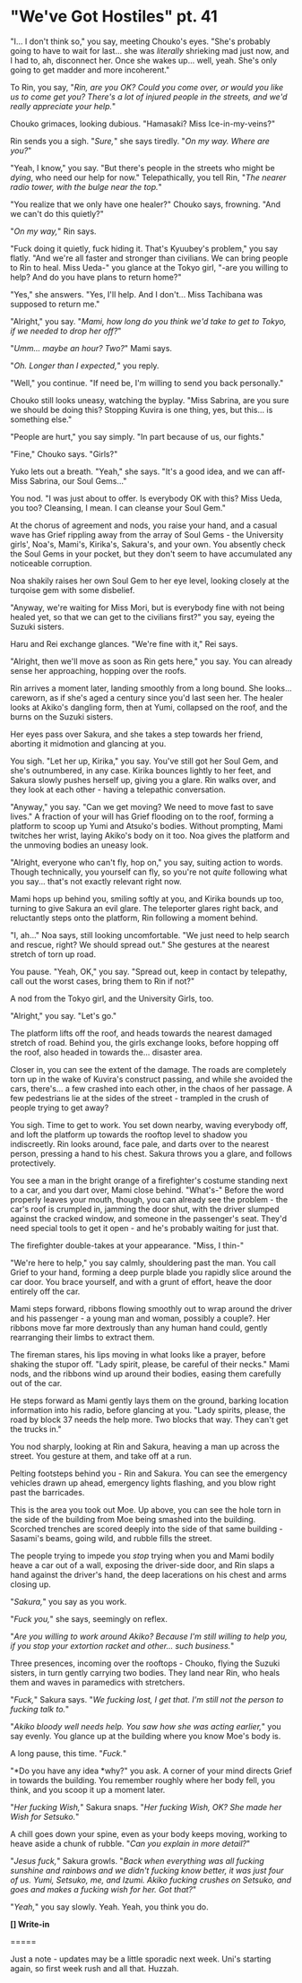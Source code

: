 # "We've Got Hostiles" pt. 41

"I... I don't think so," you say, meeting Chouko's eyes. "She's probably going to have to wait for last... she was *literally* shrieking mad just now, and I had to, ah, disconnect her. Once she wakes up... well, yeah. She's only going to get madder and more incoherent."

To Rin, you say, "*Rin, are you OK? Could you come over, or would you like us to come get you? There's a lot of injured people in the streets, and we'd really appreciate your help.*"

Chouko grimaces, looking dubious. "Hamasaki? Miss Ice-in-my-veins?"

Rin sends you a sigh. "*Sure,*" she says tiredly. "*On my way. Where are you?*"

"Yeah, I know," you say. "But there's people in the streets who might be *dying*, who need our help for now." Telepathically, you tell Rin, "*The nearer radio tower, with the bulge near the top.*"

"You realize that we only have one healer?" Chouko says, frowning. "And we can't do this quietly?"

"*On my way,*" Rin says.

"Fuck doing it quietly, fuck hiding it. That's Kyuubey's problem," you say flatly. "And we're all faster and stronger than civilians. We can bring people to Rin to heal. Miss Ueda-" you glance at the Tokyo girl, "-are you willing to help? And do you have plans to return home?"

"Yes," she answers. "Yes, I'll help. And I don't... Miss Tachibana was supposed to return me."

"Alright," you say. "*Mami, how long do you think we'd take to get to Tokyo, if we needed to drop her off?*"

"*Umm... maybe an hour? Two?*" Mami says.

"*Oh. Longer than I expected,*" you reply.

"Well," you continue. "If need be, I'm willing to send you back personally."

Chouko still looks uneasy, watching the byplay. "Miss Sabrina, are you sure we should be doing this? Stopping Kuvira is one thing, yes, but this... is something else."

"People are hurt," you say simply. "In part because of us, our fights."

"Fine," Chouko says. "Girls?"

Yuko lets out a breath. "Yeah," she says. "It's a good idea, and we can aff- Miss Sabrina, our Soul Gems..."

You nod. "I was just about to offer. Is everybody OK with this? Miss Ueda, you too? Cleansing, I mean. I can cleanse your Soul Gem."

At the chorus of agreement and nods, you raise your hand, and a casual wave has Grief rippling away from the array of Soul Gems - the University girls', Noa's, Mami's, Kirika's, Sakura's, and your own. You absently check the Soul Gems in your pocket, but they don't seem to have accumulated any noticeable corruption.

Noa shakily raises her own Soul Gem to her eye level, looking closely at the turqoise gem with some disbelief.

"Anyway, we're waiting for Miss Mori, but is everybody fine with not being healed yet, so that we can get to the civilians first?" you say, eyeing the Suzuki sisters.

Haru and Rei exchange glances. "We're fine with it," Rei says.

"Alright, then we'll move as soon as Rin gets here," you say. You can already sense her approaching, hopping over the roofs.

Rin arrives a moment later, landing smoothly from a long bound. She looks... careworn, as if she's aged a century since you'd last seen her. The healer looks at Akiko's dangling form, then at Yumi, collapsed on the roof, and the burns on the Suzuki sisters.

Her eyes pass over Sakura, and she takes a step towards her friend, aborting it midmotion and glancing at you.

You sigh. "Let her up, Kirika," you say. You've still got her Soul Gem, and she's outnumbered, in any case. Kirika bounces lightly to her feet, and Sakura slowly pushes herself up, giving you a glare. Rin walks over, and they look at each other - having a telepathic conversation.

"Anyway," you say. "Can we get moving? We need to move fast to save lives." A fraction of your will has Grief flooding on to the roof, forming a platform to scoop up Yumi and Atsuko's bodies. Without prompting, Mami twitches her wrist, laying Akiko's body on it too. Noa gives the platform and the unmoving bodies an uneasy look.

"Alright, everyone who can't fly, hop on," you say, suiting action to words. Though technically, you yourself can fly, so you're not *quite* following what you say... that's not exactly relevant right now.

Mami hops up behind you, smiling softly at you, and Kirika bounds up too, turning to give Sakura an evil glare. The teleporter glares right back, and reluctantly steps onto the platform, Rin following a moment behind.

"I, ah..." Noa says, still looking uncomfortable. "We just need to help search and rescue, right? We should spread out." She gestures at the nearest stretch of torn up road.

You pause. "Yeah, OK," you say. "Spread out, keep in contact by telepathy, call out the worst cases, bring them to Rin if not?"

A nod from the Tokyo girl, and the University Girls, too.

"Alright," you say. "Let's go."

The platform lifts off the roof, and heads towards the nearest damaged stretch of road. Behind you, the girls exchange looks, before hopping off the roof, also headed in towards the... disaster area.

Closer in, you can see the extent of the damage. The roads are completely torn up in the wake of Kuvira's construct passing, and while she avoided the cars, there's... a few crashed into each other, in the chaos of her passage. A few pedestrians lie at the sides of the street - trampled in the crush of people trying to get away?

You sigh. Time to get to work. You set down nearby, waving everybody off, and loft the platform up towards the rooftop level to shadow you indiscreetly. Rin looks around, face pale, and darts over to the nearest person, pressing a hand to his chest. Sakura throws you a glare, and follows protectively.

You see a man in the bright orange of a firefighter's costume standing next to a car, and you dart over, Mami close behind. "What's-" Before the word properly leaves your mouth, though, you can already see the problem - the car's roof is crumpled in, jamming the door shut, with the driver slumped against the cracked window, and someone in the passenger's seat. They'd need special tools to get it open - and he's probably waiting for just that.

The firefighter double-takes at your appearance. "Miss, I thin-"

"We're here to help," you say calmly, shouldering past the man. You call Grief to your hand, forming a deep purple blade you rapidly slice around the car door. You brace yourself, and with a grunt of effort, heave the door entirely off the car.

Mami steps forward, ribbons flowing smoothly out to wrap around the driver and his passenger - a young man and woman, possibly a couple?. Her ribbons move far more dextrously than any human hand could, gently rearranging their limbs to extract them.

The fireman stares, his lips moving in what looks like a prayer, before shaking the stupor off. "Lady spirit, please, be careful of their necks." Mami nods, and the ribbons wind up around their bodies, easing them carefully out of the car.

He steps forward as Mami gently lays them on the ground, barking location information into his radio, before glancing at you. "Lady spirits, please, the road by block 37 needs the help more. Two blocks that way. They can't get the trucks in."

You nod sharply, looking at Rin and Sakura, heaving a man up across the street. You gesture at them, and take off at a run.

Pelting footsteps behind you - Rin and Sakura. You can see the emergency vehicles drawn up ahead, emergency lights flashing, and you blow right past the barricades.

This is the area you took out Moe. Up above, you can see the hole torn in the side of the building from Moe being smashed into the building. Scorched trenches are scored deeply into the side of that same building - Sasami's beams, going wild, and rubble fills the street.

The people trying to impede you *stop* trying when you and Mami bodily heave a car out of a wall, exposing the driver-side door, and Rin slaps a hand against the driver's hand, the deep lacerations on his chest and arms closing up.

"*Sakura,*" you say as you work.

"*Fuck you,*" she says, seemingly on reflex.

"*Are you willing to work around Akiko? Because I'm still willing to help you, if you stop your extortion racket and other... such business.*"

Three presences, incoming over the rooftops - Chouko, flying the Suzuki sisters, in turn gently carrying two bodies. They land near Rin, who heals them and waves in paramedics with stretchers.

"*Fuck,*" Sakura says. "*We fucking lost, I get that. I'm still not the person to fucking talk to.*"

"*Akiko bloody well needs help. You saw how she was acting earlier,*" you say evenly. You glance up at the building where you know Moe's body is.

A long pause, this time. "*Fuck.*"

"\*Do you have any idea \*why?" you ask. A corner of your mind directs Grief in towards the building. You remember roughly where her body fell, you think, and you scoop it up a moment later.

"*Her fucking Wish,*" Sakura snaps. "*Her fucking Wish, OK? She made her Wish for Setsuko.*"

A chill goes down your spine, even as your body keeps moving, working to heave aside a chunk of rubble. "*Can you explain in more detail?*"

"*Jesus fuck,*" Sakura growls. "*Back when everything was all fucking sunshine and rainbows and we didn't fucking know better, it was just four of us. Yumi, Setsuko, me, and Izumi. Akiko fucking crushes on Setsuko, and goes and makes a fucking wish for her. Got that?*"

"*Yeah,*" you say slowly. Yeah. Yeah, you think you do.

**\[] Write-in**

\=====​

Just a note - updates may be a little sporadic next week. Uni's starting again, so first week rush and all that. Huzzah.
